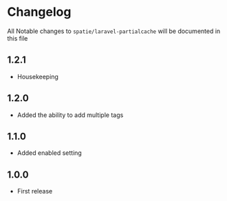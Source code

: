 # Changelog

All Notable changes to `spatie/laravel-partialcache` will be documented in this file

## 1.2.1
- Housekeeping

## 1.2.0
- Added the ability to add multiple tags

## 1.1.0
- Added enabled setting

## 1.0.0
- First release
